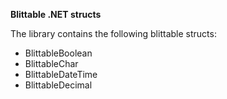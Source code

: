 **Blittable .NET structs**

The library contains the following blittable structs:

* BlittableBoolean
* BlittableChar
* BlittableDateTime
* BlittableDecimal